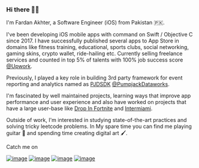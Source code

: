 ### Hi there 👋🏼

I'm Fardan Akhter, a Software Engineer (iOS) from Pakistan 🇵🇰.

I've been developing iOS mobile apps with command on Swift / Objective C since 2017. I have successfully published several apps to App Store in domains like fitness training, educational, sports clubs, social networking, gaming skins, crypto wallet, ride-hailing etc. Currently selling freelance services and counted in top 5% of talents with 100% job success score [@Upwork](https://github.com/upwork).

Previously, I played a key role in building 3rd party framework for event reporting and analytics named as [PJDSDK](https://docs.pumpjackdataworks.com/ios) [@PumpjackDataworks](https://github.com/Tixsee).

I'm fascinated by well maintained projects, learning ways that improve app performance and user experience and also have worked on projects that have a large user-base like [Drop In Fortnite](https://apps.apple.com/us/app/drop-in-for-fortnite-app/id1357883503) and [Intermiami](https://apps.apple.com/us/app/inter-miami-cf/id1492007038).

Outside of work, I'm interested in studying state-of-the-art practices and solving tricky leetcode problems. In My spare time you can find me playing guitar 🎸 and spending time creating digital art 🖌.

Catch me on

[![image](https://img.shields.io/badge/UpWork-6FDA44?style=for-the-badge&logo=Upwork&logoColor=white)](https://www.upwork.com/freelancers/~0100738e225fcb57aa)  [![image](https://img.shields.io/badge/LinkedIn-0077B5?style=for-the-badge&logo=linkedin&logoColor=white)](https://www.linkedin.com/in/fardan-akhter-linkedin-profile/)  [![image](https://img.shields.io/badge/-LeetCode-FFA116?style=for-the-badge&logo=LeetCode&logoColor=black)](https://leetcode.com/fardan314/)  [![image](https://img.shields.io/badge/Medium-12100E?style=for-the-badge&logo=medium&logoColor=white)](https://medium.com/@fardan314)


